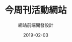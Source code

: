 ---
title: 今周刊活動網站
subtitle: 網站前端開發設計
layout: default
modal-id: 13
date: 2019-02-03
img: todaymagevent.png
thumbnail: todaymagevent-thumbnail.png
alt: image-alt
project-date: 2019/02
website: https://todaymagazine-demo.web.app/
client: event.businesstoday.com.tw
category: webDesign
description: 為短期活動網站設計，透過響應式設計可讓使用者在各種環境下方便了解活動內容並進行報名。 
---